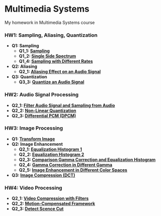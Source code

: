 # Multimedia Systems
My homework in Multimedia Systems course

### HW1: Sampling, Aliasing, Quantization

- **Q1: Sampling**
  - **Q1_1: [Sampling](HW1/Q1_1.m)**
  - **Q1_2: [Single Side Spectrum](HW1/Q1_2.m)**
  - **Q1_4: [Sampling with Different Rates](HW1/Q1_4.m)**
- **Q2: Aliasing**
  - **Q2_1: [Aliasing Effect on an Audio Signal](HW1/Q2_1.m)**
- **Q3: Quantization**
  - **Q3_3: [Quantize an Audio Signal](HW1/Q3_3.m)**
  
### HW2: Audio Signal Processing
- **Q2_1: [Filter Audio Signal and Sampling from Audio](HW2/Q2_1.m)**
- **Q2_2: [Non-Linear Quantization](HW2/Q2_2.m)**
- **Q2_3: [Differential PCM (DPCM)](HW2/Q2_3.m)**

### HW3: Image Processing
- **Q1: [Transform Image](HW3/Q1.m)**
- **Q2: Image Enhancement**
  - **Q2_1: [Equalization Histogram 1](HW3/Q2_1.m)**
  - **Q2_2: [Equalization Histogram 2](HW3/Q2_2.m)**
  - **Q2_3: [Comparison Gamma Correction and Equalization Histogram](HW2/Q2_3.m)**
  - **Q2_4: [Gamma Correction in Different Gamma](HW2/Q2_4.m)**
  - **Q2_5: [Image Enhancement in Different Color Spaces](HW2/Q2_5.m)**
- **Q3: [Image Compression (DCT)](HW2/Q3_DCT.m)**

### HW4: Video Processing
- **Q2_1: [Video Compression with Filters](HW3/Q2_1.m)**
- **Q2_2: [Motion-Compensated Framework](HW3/Q2_2.m)**
- **Q2_3: [Detect Scence Cut](HW3/Q2_3.m)**


